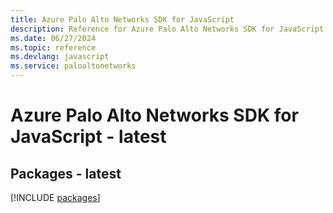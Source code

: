 ```yaml
---
title: Azure Palo Alto Networks SDK for JavaScript
description: Reference for Azure Palo Alto Networks SDK for JavaScript
ms.date: 06/27/2024
ms.topic: reference
ms.devlang: javascript
ms.service: paloaltonetworks
---
```

# Azure Palo Alto Networks SDK for JavaScript - latest
## Packages - latest
[!INCLUDE [packages](palo-alto-networks-index.md)]